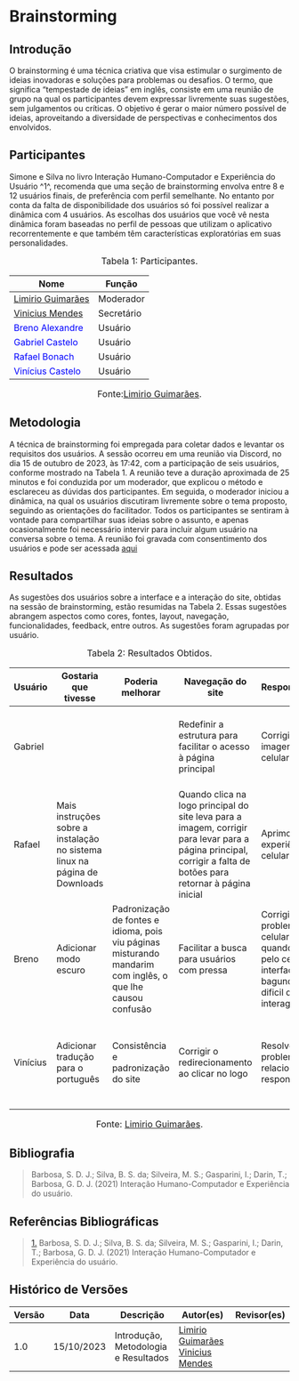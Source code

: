 # Brainstorming 

## Introdução

O brainstorming é uma técnica criativa que visa estimular o surgimento de ideias inovadoras e soluções para problemas ou desafios. O termo, que significa “tempestade de ideias” em inglês, consiste em uma reunião de grupo na qual os participantes devem expressar livremente suas sugestões, sem julgamentos ou críticas. O objetivo é gerar o maior número possível de ideias, aproveitando a diversidade de perspectivas e conhecimentos dos envolvidos.

## Participantes

Simone e Silva no livro Interação Humano-Computador e Experiência do Usuário ^1^, recomenda que uma seção de brainstorming envolva entre 8 e 12 usuários finais, de preferência com perfil semelhante. No entanto por conta da falta de disponibilidade dos usuários só foi possível realizar a dinâmica com 4 usuários. As escolhas dos usuários que você vê nesta dinâmica foram baseadas no perfil de pessoas que utilizam o aplicativo recorrentemente e que também têm características exploratórias em suas personalidades. 

<font size="3"><p style="text-align: center">Tabela 1: Participantes.</p></font>

<center>

Nome| Função|
-----|---------|
[Limirio Guimarães](https://github.com/LimirioGuimaraes) |  Moderador
[Vinicius Mendes](https://github.com/yabamiah)           |  Secretário
<span style = "color: blue"> Breno Alexandre</span>      |  Usuário
<span style = "color: blue"> Gabriel Castelo </span>     |  Usuário
<span style = "color: blue"> Rafael Bonach </span>       |  Usuário
<span style = "color: blue"> Vinícius Castelo</span>     |  Usuário

</center>

<font size="3"><p style="text-align: center">Fonte:[Limirio Guimarães](https://github.com/LimirioGuimaraes).</p></font>

## Metodologia

A técnica de brainstorming foi empregada para coletar dados e levantar os requisitos dos usuários. A sessão ocorreu em uma reunião via Discord, no dia  15 de outubro de 2023, às 17:42, com a participação de seis usuários, conforme mostrado na Tabela 1. A reunião teve a duração aproximada de 25 minutos e foi conduzida por um moderador, que explicou o método e esclareceu as dúvidas dos participantes. Em seguida, o moderador iniciou a dinâmica, na qual os usuários discutiram livremente sobre o tema proposto, seguindo as orientações do facilitador. Todos os participantes se sentiram à vontade para compartilhar suas ideias sobre o assunto, e apenas ocasionalmente foi necessário intervir para incluir algum usuário na conversa sobre o tema. A reunião foi gravada com consentimento dos usuários e pode ser acessada [aqui](https://youtu.be/RSev56lJzfo)


## Resultados

As sugestões dos usuários sobre a interface e a interação do site, obtidas na sessão de brainstorming, estão resumidas na Tabela 2. Essas sugestões abrangem aspectos como cores, fontes, layout, navegação, funcionalidades, feedback, entre outros. As sugestões foram agrupadas por usuário.

<font size="3"><p style="text-align: center">Tabela 2: Resultados Obtidos.</p></font>

<center>

| Usuário | Gostaria que tivesse | Poderia melhorar | Navegação do site | Responsividade | Acessibilidade | Clareza de informações | Funcionalidade interativas | Design estético | Integração com mídias sociais |
|---------|----------------------|------------------|--------------------|----------------|----------------|------------------------|---------------------------|-----------------|----------------------------|
| Gabriel |                      |                  | Redefinir a estrutura para facilitar o acesso à página principal | Corrigir corte de imagens no celular | Adicionar suporte para outros idiomas | Simplificar a organização das informações | Modularizar informações, especialmente a lista de sistemas operacionais testados | Adicionar barras de pesquisa para facilitar a busca | Acha que somente o fórum do próprio site é o suficiente |
| Rafael  | Mais instruções sobre a instalação no sistema linux na página de Downloads |                  | Quando clica na logo principal do site leva para a imagem, corrigir para levar para a página principal, corrigir a falta de botões para retornar à página inicial | Aprimorar a experiência no celular | Incluir opções para aumentar o tamanho das fontes | Simplificar a adição de informações na página principal |                           | Organizar informações em blocos, reduzir texto e adicionar mais imagens, adotar barra retrátil e diminuir poluição visual | Concorda em integrar para atualizações e avisos |
| Breno   | Adicionar modo escuro | Padronização de fontes e idioma, pois viu páginas misturando mandarim com inglês, o que lhe causou confusão  | Facilitar a busca para usuários com pressa  | Corrigir problemas no celular, pois quando acessa pelo celular a interface fica bagunçada e dificil de interagir  | Permitir ajuste no tamanho das fontes  | Aprimorar apresentação das informações, especialmente para usuários de Mac  |                           | Melhorar responsividade, padronizar fontes e redesenhar a página de doações  | Não acha necessário haver a integração |
| Vinícius  | Adicionar tradução para o português  | Consistência e padronização do site  | Corrigir o redirecionamento ao clicar no logo  | Resolver problemas relacionados à responsividade  | Concordar com sugestões de outros membros  | Adicionar suporte a pesquisa dentro da documentação  | Incluir uma barra de pesquisa por palavra-chave  | Refazer o site, adotar temas de cores como petra e simetria nas barras  | Não acha necessário haver a integração, acha que o fórum do site já é o suficiente |

</center>

<font size="3"><p style="text-align: center">Fonte: [Limirio Guimarães](https://github.com/LimirioGuimaraes).</p></font>

## Bibliografia

> Barbosa, S. D. J.; Silva, B. S. da; Silveira, M. S.; Gasparini, I.; Darin, T.; Barbosa, G. D. J. (2021) Interação Humano-Computador e Experiência do usuário.

## Referências Bibliográficas

> <a id=“RP1” href=“#TEC1”>1.</a> Barbosa, S. D. J.; Silva, B. S. da; Silveira, M. S.; Gasparini, I.; Darin, T.; Barbosa, G. D. J. (2021) Interação Humano-Computador e Experiência do usuário.

## Histórico de Versões

Versão  | Data | Descrição | Autor(es) | Revisor(es)
---------- | -----  | ------ | ---------- | ----------
 1.0 | 15/10/2023 | Introdução, Metodologia e Resultados |[Limirio Guimarães](https://github.com/LimirioGuimaraes) [Vinicius Mendes](https://github.com/yabamiah) |
 

